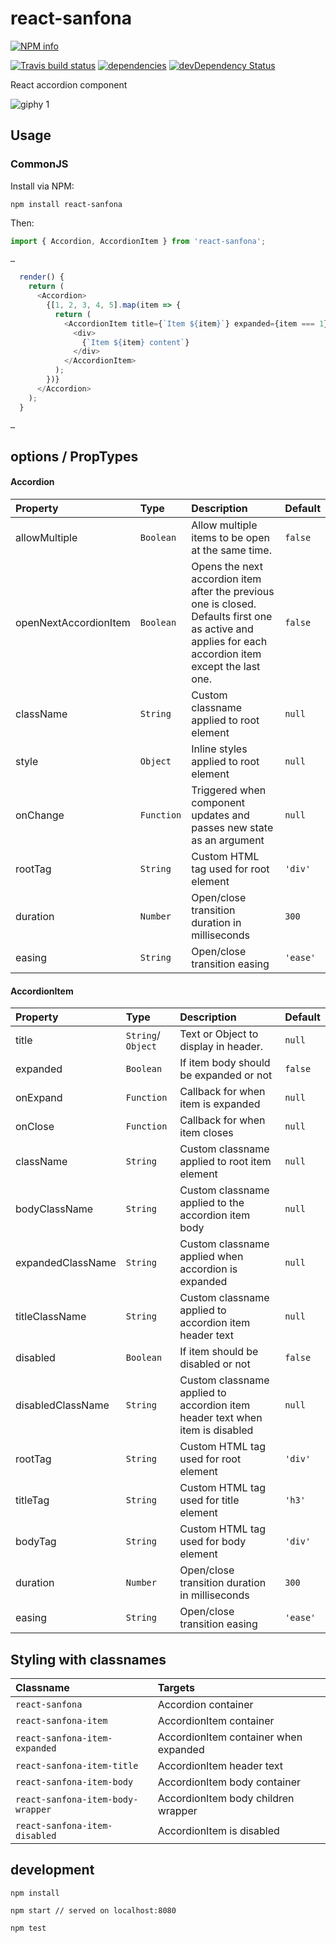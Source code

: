 # react-sanfona


[![NPM info](https://nodei.co/npm/react-sanfona.png?downloads=true)](https://nodei.co/npm/react-sanfona.png?downloads=true)

[![Travis build status](https://travis-ci.org/daviferreira/react-sanfona.png?branch=master)](https://travis-ci.org/daviferreira/react-sanfona)
[![dependencies](https://david-dm.org/daviferreira/react-sanfona.png)](https://david-dm.org/daviferreira/react-sanfona)
[![devDependency Status](https://david-dm.org/daviferreira/react-sanfona/dev-status.png)](https://david-dm.org/daviferreira/react-sanfona#info=devDependencies)


React accordion component

![giphy 1](https://cloud.githubusercontent.com/assets/38787/8015584/2883817e-0bda-11e5-9662-b7daf40e8c27.gif)

## Usage

### CommonJS

Install via NPM:

```
npm install react-sanfona
```

Then:

```javascript
import { Accordion, AccordionItem } from 'react-sanfona';

…

  render() {
    return (
      <Accordion>
        {[1, 2, 3, 4, 5].map(item => {
          return (
            <AccordionItem title={`Item ${item}`} expanded={item === 1}>
              <div>
                {`Item ${item} content`}
              </div>
            </AccordionItem>
          );
        })}
      </Accordion>
    );
  }

…

```

## options / PropTypes

#### Accordion
| Property | Type | Description | Default |
|:---|:---|:---|:---|
| allowMultiple | `Boolean` | Allow multiple items to be open at the same time. | `false` |
| openNextAccordionItem | `Boolean` | Opens the next accordion item after the previous one is closed. Defaults first one as active and applies for each accordion item except the last one. | `false` |
| className | `String` | Custom classname applied to root element | `null` |
| style | `Object` | Inline styles applied to root element | `null` |
| onChange | `Function` | Triggered when component updates and passes new state as an argument | `null` |
| rootTag | `String` | Custom HTML tag used for root element | `'div'` |
| duration | `Number` | Open/close transition duration in milliseconds | `300` |
| easing | `String` | Open/close transition easing | `'ease'` |

#### AccordionItem
| Property | Type | Description | Default |
|:---|:---|:---|:---|
| title | `String`/ `Object` | Text or Object to display in header. | `null` |
| expanded | `Boolean` | If item body should be expanded or not | `false` |
| onExpand | `Function` | Callback for when item is expanded | `null` |
| onClose | `Function` | Callback for when item closes | `null` |
| className | `String` | Custom classname applied to root item element | `null` |
| bodyClassName | `String` | Custom classname applied to the accordion item body | `null` |
| expandedClassName | `String` | Custom classname applied when accordion is expanded | `null` |
| titleClassName | `String` | Custom classname applied to accordion item header text | `null` |
| disabled | `Boolean` | If item should be disabled or not | `false` |
| disabledClassName | `String` | Custom classname applied to accordion item header text when item is disabled | `null` |
| rootTag | `String` | Custom HTML tag used for root element | `'div'` |
| titleTag | `String` | Custom HTML tag used for title element | `'h3'` |
| bodyTag | `String` | Custom HTML tag used for body element | `'div'` |
| duration | `Number` | Open/close transition duration in milliseconds | `300` |
| easing | `String` | Open/close transition easing | `'ease'` |

## Styling with classnames
| Classname | Targets |
|:---|:---|
| `react-sanfona`| Accordion container |
| `react-sanfona-item` | AccordionItem container |
| `react-sanfona-item-expanded` | AccordionItem container when expanded |
| `react-sanfona-item-title` | AccordionItem header text |
| `react-sanfona-item-body` | AccordionItem body container |
| `react-sanfona-item-body-wrapper` | AccordionItem body children wrapper |
| `react-sanfona-item-disabled` | AccordionItem is disabled |


## development

```
npm install

npm start // served on localhost:8080

npm test
```
